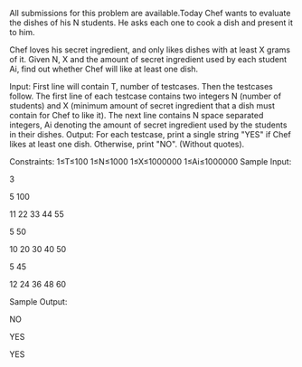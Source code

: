 All submissions for this problem are available.Today Chef wants to evaluate the dishes of his N students. He asks each one to cook a dish and present it to him.

Chef loves his secret ingredient, and only likes dishes with at least X grams of it. Given N, X and the amount of secret ingredient used by each student Ai, find out whether Chef will like at least one dish.

Input:
First line will contain T, number of testcases. Then the testcases follow.
The first line of each testcase contains two integers N (number of students) and X (minimum amount of secret ingredient that a dish must contain for Chef to like it).
The next line contains N space separated integers, Ai denoting the amount of secret ingredient used by the students in their dishes.
Output:
For each testcase, print a single string "YES" if Chef likes at least one dish. Otherwise, print "NO". (Without quotes).

Constraints:
1≤T≤100
1≤N≤1000
1≤X≤1000000
1≤Ai≤1000000
Sample Input:
  
  3
  
  5 100
  
  11 22 33 44 55
  
  5 50
  
  10 20 30 40 50
  
  5 45
  
  12 24 36 48 60

Sample Output:

NO

YES

YES
